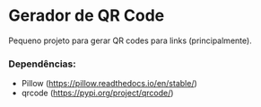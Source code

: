 # Gerador de QR Code

Pequeno projeto para gerar QR codes para links (principalmente). 

### Dependências:

* Pillow (https://pillow.readthedocs.io/en/stable/)
* qrcode (https://pypi.org/project/qrcode/)
